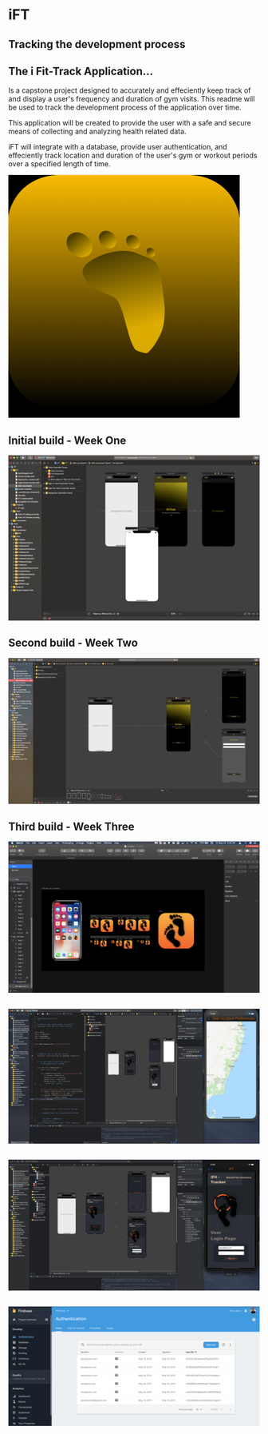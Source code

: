 # iFT
## Tracking the development process
## The i Fit-Track Application... 
Is a capstone project designed to accurately and effeciently keep track of and display a user's frequency and duration of gym visits. This readme will be used to track the development process of the application over time.

This application will be created to provide the user with a safe and secure means of collecting and analyzing health related data.

iFT will integrate with a database, provide user authentication, and effeciently track location and duration of the user's gym or workout periods over a specified length of time.



![iFT Icon - Rough Design](https://github.com/jasonhkendall/iFT/blob/master/Screen%20Shot%202019-05-14%20at%201.54.04%20PM.png)

## Initial build - Week One

![iFT Initial build](https://github.com/jasonhkendall/iFT/blob/firstSave/ScreenShots/Screen%20Shot%202019-05-19%20at%202.59.08%20PM.png)

## Second build - Week Two

![iFT Second build](https://github.com/jasonhkendall/iFT/blob/firstSave/ScreenShots/Screen%20Shot%202019-05-19%20at%203.00.31%20PM.png)

## Third build - Week Three

![iFT Third build](https://github.com/jasonhkendall/iFT/blob/week4/Resources/Screen%20Shot%202019-05-24%20at%203.45.58%20PM.png)

##

![iFT Second build](https://github.com/jasonhkendall/iFT/blob/week4/Resources/Screen%20Shot%202019-05-26%20at%2011.08.01%20PM.png)

##

![iFT Second build](https://github.com/jasonhkendall/iFT/blob/week4/Resources/Screen%20Shot%202019-05-26%20at%2011.09.25%20PM.png)

##

![iFT Second build](https://github.com/jasonhkendall/iFT/blob/week4/Resources/Screen%20Shot%202019-05-26%20at%2011.13.55%20PM.png)

##





